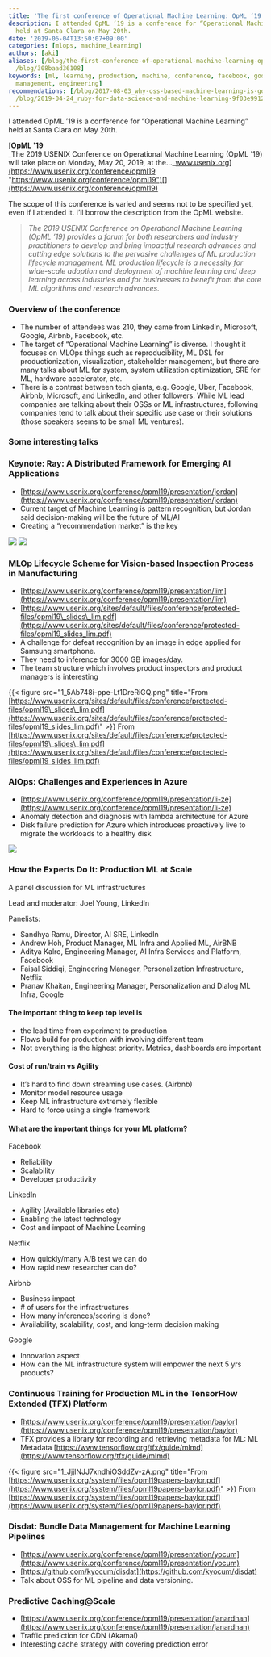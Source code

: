 ```yaml
---
title: 'The first conference of Operational Machine Learning: OpML ‘19'
description: I attended OpML ’19 is a conference for “Operational Machine Learning”
  held at Santa Clara on May 20th.
date: '2019-06-04T13:50:07+09:00'
categories: [mlops, machine_learning]
authors: [aki]
aliases: [/blog/the-first-conference-of-operational-machine-learning-opml-19-308baad36108,
  /blog/308baad36108]
keywords: [ml, learning, production, machine, conference, facebook, google, prediction,
  management, engineering]
recommendations: [/blog/2017-08-03_why-oss-based-machine-learning-is-good--3ab45a1a5e52/,
  /blog/2019-04-24_ruby-for-data-science-and-machine-learning-9f03e99125e0/, /blog/2017-08-30_python-basics--package-management-462918458f96/]
---
```


I attended OpML ’19 is a conference for “Operational Machine Learning” held at Santa Clara on May 20th.

[**OpML '19**  
_The 2019 USENIX Conference on Operational Machine Learning (OpML '19) will take place on Monday, May 20, 2019, at the…_www.usenix.org](https://www.usenix.org/conference/opml19 "https://www.usenix.org/conference/opml19")[](https://www.usenix.org/conference/opml19)

The scope of this conference is varied and seems not to be specified yet, even if I attended it. I’ll borrow the description from the OpML website.

> _The 2019 USENIX Conference on Operational Machine Learning (OpML ’19) provides a forum for both researchers and industry practitioners to develop and bring impactful research advances and cutting edge solutions to the pervasive challenges of ML production lifecycle management. ML production lifecycle is a necessity for wide-scale adoption and deployment of machine learning and deep learning across industries and for businesses to benefit from the core ML algorithms and research advances._

### Overview of the conference

*   The number of attendees was 210, they came from LinkedIn, Microsoft, Google, Airbnb, Facebook, etc.
*   The target of “Operational Machine Learning” is diverse. I thought it focuses on MLOps things such as reproducibility, ML DSL for productionization, visualization, stakeholder management, but there are many talks about ML for system, system utilization optimization, SRE for ML, hardware accelerator, etc.
*   There is a contrast between tech giants, e.g. Google, Uber, Facebook, Airbnb, Microsoft, and LinkedIn, and other followers. While ML lead companies are talking about their OSSs or ML infrastructures, following companies tend to talk about their specific use case or their solutions (those speakers seems to be small ML ventures).

### Some interesting talks

### Keynote: Ray: A Distributed Framework for Emerging AI Applications

*   [https://www.usenix.org/conference/opml19/presentation/jordan](https://www.usenix.org/conference/opml19/presentation/jordan)
*   Current target of Machine Learning is pattern recognition, but Jordan said decision-making will be the future of ML/AI
*   Creating a “recommendation market” is the key

![](1_rWIRSVcGYE5uuZ1ISuFMjg.png)
![](1_eMGR-WfddebwmyheNe3OAg.png)

### MLOp Lifecycle Scheme for Vision-based Inspection Process in Manufacturing

*   [https://www.usenix.org/conference/opml19/presentation/lim](https://www.usenix.org/conference/opml19/presentation/lim)
*   [https://www.usenix.org/sites/default/files/conference/protected-files/opml19\_slides\_lim.pdf](https://www.usenix.org/sites/default/files/conference/protected-files/opml19_slides_lim.pdf)
*   A challenge for defeat recognition by an image in edge applied for Samsung smartphone.
*   They need to inference for 3000 GB images/day.
*   The team structure which involves product inspectors and product managers is interesting

{{< figure src="1_5Ab748i-ppe-Lt1DreRiGQ.png" title="From [https://www.usenix.org/sites/default/files/conference/protected-files/opml19\_slides\_lim.pdf](https://www.usenix.org/sites/default/files/conference/protected-files/opml19_slides_lim.pdf)" >}}
From [https://www.usenix.org/sites/default/files/conference/protected-files/opml19\_slides\_lim.pdf](https://www.usenix.org/sites/default/files/conference/protected-files/opml19_slides_lim.pdf)

### AIOps: Challenges and Experiences in Azure

*   [https://www.usenix.org/conference/opml19/presentation/li-ze](https://www.usenix.org/conference/opml19/presentation/li-ze)
*   Anomaly detection and diagnosis with lambda architecture for Azure
*   Disk failure prediction for Azure which introduces proactively live to migrate the workloads to a healthy disk

![](1_TtMe-If9qvcuUr5_7dnITQ.png)

### How the Experts Do It: Production ML at Scale

A panel discussion for ML infrastructures

Lead and moderator: Joel Young, LinkedIn

Panelists:

*   Sandhya Ramu, Director, AI SRE, LinkedIn
*   Andrew Hoh, Product Manager, ML Infra and Applied ML, AirBNB
*   Aditya Kalro, Engineering Manager, AI Infra Services and Platform, Facebook
*   Faisal Siddiqi, Engineering Manager, Personalization Infrastructure, Netflix
*   Pranav Khaitan, Engineering Manager, Personalization and Dialog ML Infra, Google

#### The important thing to keep top level is

*   the lead time from experiment to production
*   Flows build for production with involving different team
*   Not everything is the highest priority. Metrics, dashboards are important

#### Cost of run/train vs Agility

*   It’s hard to find down streaming use cases. (Airbnb)
*   Monitor model resource usage
*   Keep ML infrastructure extremely flexible
*   Hard to force using a single framework

#### What are the important things for your ML platform?

Facebook

*   Reliability
*   Scalability
*   Developer productivity

LinkedIn

*   Agility (Available libraries etc)
*   Enabling the latest technology
*   Cost and impact of Machine Learning

Netflix

*   How quickly/many A/B test we can do
*   How rapid new researcher can do?

Airbnb

*   Business impact
*   \# of users for the infrastructures
*   How many inferences/scoring is done?
*   Availability, scalability, cost, and long-term decision making

Google

*   Innovation aspect
*   How can the ML infrastructure system will empower the next 5 yrs products?

### Continuous Training for Production ML in the TensorFlow Extended (TFX) Platform

*   [https://www.usenix.org/conference/opml19/presentation/baylor](https://www.usenix.org/conference/opml19/presentation/baylor)
*   TFX provides a library for recording and retrieving metadata for ML: ML Metadata [https://www.tensorflow.org/tfx/guide/mlmd](https://www.tensorflow.org/tfx/guide/mlmd)

{{< figure src="1_JjjlNJJ7xndhiOSddZv-zA.png" title="From [https://www.usenix.org/system/files/opml19papers-baylor.pdf](https://www.usenix.org/system/files/opml19papers-baylor.pdf)" >}}
From [https://www.usenix.org/system/files/opml19papers-baylor.pdf](https://www.usenix.org/system/files/opml19papers-baylor.pdf)

### Disdat: Bundle Data Management for Machine Learning Pipelines

*   [https://www.usenix.org/conference/opml19/presentation/yocum](https://www.usenix.org/conference/opml19/presentation/yocum)
*   [https://github.com/kyocum/disdat](https://github.com/kyocum/disdat)
*   Talk about OSS for ML pipeline and data versioning.

### Predictive Caching@Scale

*   [https://www.usenix.org/conference/opml19/presentation/janardhan](https://www.usenix.org/conference/opml19/presentation/janardhan)
*   Traffic prediction for CDN (Akamai)
*   Interesting cache strategy with covering prediction error
